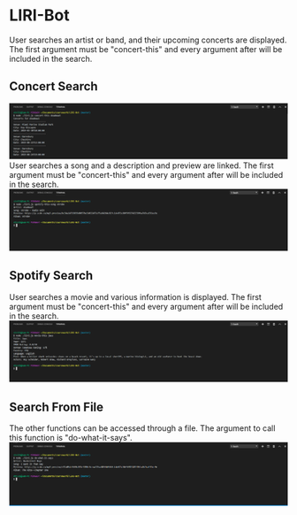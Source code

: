 # LIRI-Bot

User searches an artist or band, and their upcoming concerts are displayed. The first argument must be "concert-this" and every argument after will be included in the search.

## Concert Search
![Concert Search](./images/example1.png)
User searches a song and a description and preview are linked. The first argument must be "concert-this" and every argument after will be included in the search.
![Spotify Search](./images/example2.png)

## Spotify Search
User searches a movie and various information is displayed. The first argument must be "concert-this" and every argument after will be included in the search.
![Movie Search](./images/example3.png)

## Search From File
The other functions can be accessed through a file. The argument to call this function is "do-what-it-says".
![File Search](./images/example4.png)
